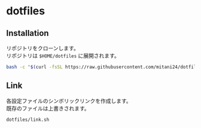 # dotfiles

## Installation

リポジトリをクローンします。\
リポジトリは `$HOME/dotfiles` に展開されます。

```sh
bash -c "$(curl -fsSL https://raw.githubusercontent.com/mitani24/dotfiles/main/install.sh)"
```

## Link

各設定ファイルのシンボリックリンクを作成します。\
既存のファイルは上書きされます。

```sh
dotfiles/link.sh
```
